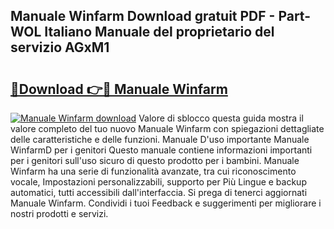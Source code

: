 ## Manuale Winfarm Download gratuit PDF - Part-WOL Italiano Manuale del proprietario del servizio AGxM1

# <h2><a href="http://df9cqxv.blite.top/?on=Manuale+Winfarm">🔗Download 👉🔴 Manuale Winfarm</a></h2>

[![Manuale Winfarm download](https://i.imgur.com/lujVjoI.png)](http://df9cqxv.blite.top/?on=Manuale+Winfarm)
Valore di sblocco questa guida mostra il valore completo del tuo nuovo Manuale Winfarm con spiegazioni dettagliate delle caratteristiche e delle funzioni. Manuale D'uso importante Manuale WinfarmD per i genitori Questo manuale contiene informazioni importanti per i genitori sull'uso sicuro di questo prodotto per i bambini. Manuale Winfarm ha una serie di funzionalità avanzate, tra cui riconoscimento vocale, Impostazioni personalizzabili, supporto per Più Lingue e backup automatici, tutti accessibili dall'interfaccia. Si prega di tenerci aggiornati Manuale Winfarm. Condividi i tuoi Feedback e suggerimenti per migliorare i nostri prodotti e servizi.
